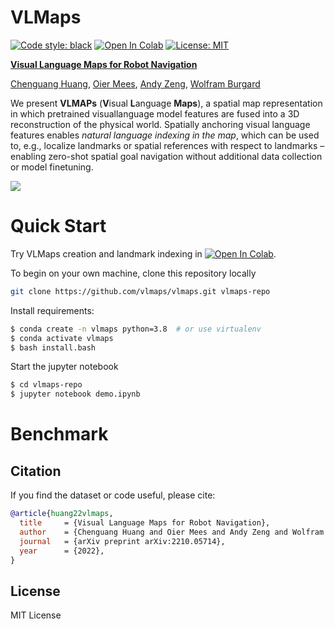 # VLMaps
[![Code style: black](https://img.shields.io/badge/code%20style-black-000000.svg)](https://github.com/psf/black)
[![Open In Colab](https://colab.research.google.com/assets/colab-badge.svg)](https://colab.research.google.com/drive/1xsH9Gr_O36sBZaoPNq1SmqgOOF12spV0?usp=sharing)
[![License: MIT](https://img.shields.io/badge/License-MIT-yellow.svg)](https://opensource.org/licenses/MIT)


[<b>Visual Language Maps for Robot Navigation</b>](https://arxiv.org/pdf/2210.05714.pdf)

[Chenguang Huang](http://www2.informatik.uni-freiburg.de/~huang/), [Oier Mees](https://www.oiermees.com/), [Andy Zeng](https://andyzeng.github.io/), [Wolfram Burgard](http://www2.informatik.uni-freiburg.de/~burgard)

We present **VLMAPs** (**V**isual **L**anguage **Maps**),  a spatial map representation in which pretrained visuallanguage model features are fused into a 3D reconstruction of the physical
world. Spatially anchoring visual language features enables *natural language indexing in the map*, which can be used to, e.g., localize landmarks
or spatial references with respect to landmarks – enabling zero-shot spatial
goal navigation without additional data collection or model finetuning.

![](media/banner.png)

# Quick Start
Try VLMaps creation and landmark indexing in [![Open In Colab](https://colab.research.google.com/assets/colab-badge.svg)](https://colab.research.google.com/drive/1xsH9Gr_O36sBZaoPNq1SmqgOOF12spV0?usp=sharing).

To begin on your own machine, clone this repository locally
```bash
git clone https://github.com/vlmaps/vlmaps.git vlmaps-repo

```
Install requirements:
```bash
$ conda create -n vlmaps python=3.8  # or use virtualenv
$ conda activate vlmaps
$ bash install.bash
```
Start the jupyter notebook
```bash
$ cd vlmaps-repo
$ jupyter notebook demo.ipynb
```


# Benchmark



## Citation

If you find the dataset or code useful, please cite:

```bibtex
@article{huang22vlmaps,
  title     = {Visual Language Maps for Robot Navigation},
  author    = {Chenguang Huang and Oier Mees and Andy Zeng and Wolfram Burgard},
  journal   = {arXiv preprint arXiv:2210.05714},
  year      = {2022},
}
```

## License

MIT License
